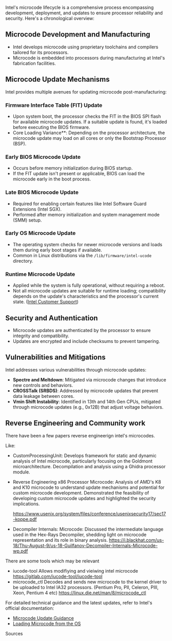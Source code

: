 
Intel's microcode lifecycle is a comprehensive process encompassing development, deployment, and updates to ensure processor reliability and security. Here's a chronological overview:


## Microcode Development and Manufacturing

* Intel develops microcode using proprietary toolchains and compilers tailored for its processors.
* Microcode is embedded into processors during manufacturing at Intel's fabrication facilities.


## Microcode Update Mechanisms 

Intel provides multiple avenues for updating microcode post-manufacturing:

### Firmware Interface Table (FIT) Update

* Upon system boot, the processor checks the FIT in the BIOS SPI flash for available microcode updates. If a suitable update is found, it's loaded before executing the BIOS firmware.
* Core Loading Variance**: Depending on the processor architecture, the microcode update may load on all cores or only the Bootstrap Processor (BSP).&#x20;

### Early BIOS Microcode Update

* Occurs before memory initialization during BIOS startup.
* If the FIT update isn't present or applicable, BIOS can load the microcode early in the boot process. 

### Late BIOS Microcode Update

* Required for enabling certain features like Intel Software Guard Extensions (Intel SGX).
* Performed after memory initialization and system management mode (SMM) setup.&#x20;

### Early OS Microcode Update

* The operating system checks for newer microcode versions and loads them during early boot stages if available.
* Common in Linux distributions via the `/lib/firmware/intel-ucode` directory. 

### Runtime Microcode Update

* Applied while the system is fully operational, without requiring a reboot.
* Not all microcode updates are suitable for runtime loading; compatibility depends on the update's characteristics and the processor's current state. ([Intel Customer Support][2])



## Security and Authentication

* Microcode updates are authenticated by the processor to ensure integrity and compatibility.
* Updates are encrypted and include checksums to prevent tampering.&#x20;



## Vulnerabilities and Mitigations

Intel addresses various vulnerabilities through microcode updates:

* **Spectre and Meltdown**: Mitigated via microcode changes that introduce new controls and behaviors.
* **CROSSTalk (SRBDS)**: Addressed by microcode updates that prevent data leakage between cores.&#x20;
* **Vmin Shift Instability**: Identified in 13th and 14th Gen CPUs, mitigated through microcode updates (e.g., 0x12B) that adjust voltage behaviors.



## Reverse Engineering and Community work

There have been a few papers reverse engineerign intel's microcodes. 

Like: 

* CustomProcessingUnit:
   Develops framework for static and dynamic analysis of Intel microcode, particularly focusing on the Goldmont microarchitecture. Decompilation and analysis using a Ghidra processor module.
* Reverse Engineering x86 Processor Microcode:
  Analysis of AMD's K8 and K10 microcode to understand update mechanisms and potential for custom microcode development. Demonstrated the feasibility of developing custom microcode updates and highlighted the security implications.

  https://www.usenix.org/system/files/conference/usenixsecurity17/sec17-koppe.pdf
* Decompiler Internals: Microcode:
  Discussed the intermediate language used in the Hex-Rays Decompiler, shedding light on microcode representation and its role in binary analysis.
  https://i.blackhat.com/us-18/Thu-August-9/us-18-Guilfanov-Decompiler-Internals-Microcode-wp.pdf
  
There are some tools which may be relevant
* iucode-tool
  Allows modifiying and vieiwing intel microcode
  https://gitlab.com/iucode-tool/iucode-tool
* microcode_ctl
  Decodes and sends new microcode to the kernel driver to be uploaded to Intel IA32 processors. (Pentium Pro, PII, Celeron, PIII, Xeon, Pentium 4 etc)
  https://linux.die.net/man/8/microcode_ctl



For detailed technical guidance and the latest updates, refer to Intel's official documentation:

* [Microcode Update Guidance](https://www.intel.com/content/www/us/en/developer/articles/technical/software-security-guidance/best-practices/microcode-update-guidance.html)
* [Loading Microcode from the OS](https://www.intel.com/content/www/us/en/developer/articles/technical/software-security-guidance/secure-coding/loading-microcode-os.html)


Sources

[1]: https://www.intel.com/content/www/us/en/developer/articles/technical/software-security-guidance/secure-coding/loading-microcode-os.html "Loading Microcode from the OS - Intel"
[2]: https://cdrdv2.intel.com/v1/dl/getContent/782715 "[PDF] Runtime Microcode Update - Intel"
[3]: https://www.intel.com/content/www/us/en/developer/articles/technical/software-security-guidance/resources/q1-2024-intel-tcb-recovery-guidance.html "Q1 2024 Intel TCB Recovery Guidance"
[4]: https://xcp-ng.org/blog/2020/06/12/intel-microcode-security-update-crosstalk "Intel microcode security update (CROSSTalk)"
[5]: https://www.theverge.com/2024/10/4/24262287/intel-13th-14th-gen-crash-raptor-lake-root-cause-fix "Intel says its Raptor Lake crashing chip nightmare is over"

